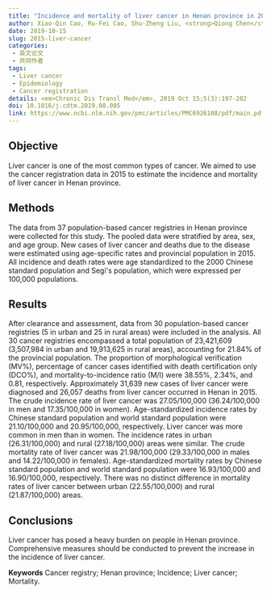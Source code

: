 ```yaml
---
title: "Incidence and mortality of liver cancer in Henan province in 2015"
author: Xiao-Qin Cao, Ru-Fei Cao, Shu-Zheng Liu, <strong>Qiong Chen</strong>, Pei-Liang Quan, Su-Xia Luo
date: 2019-10-15
slug: 2015-liver-cancer
categories: 
 - 英文论文
 - 共同作者
tags:
 - Liver cancer
 - Epidemiology
 - Cancer registration
details: <em>Chronic Dis Transl Med</em>, 2019 Oct 15;5(3):197-202
doi: 10.1016/j.cdtm.2019.08.005
link: https://www.ncbi.nlm.nih.gov/pmc/articles/PMC6926108/pdf/main.pdf
---
```


## Objective 
Liver cancer is one of the most common types of cancer. We aimed to use the cancer registration data in 2015 to estimate the incidence and mortality of liver cancer in Henan province.

## Methods
The data from 37 population-based cancer registries in Henan province were collected for this study. The pooled data were stratified by area, sex, and age group. New cases of liver cancer and deaths due to the disease were estimated using age-specific rates and provincial population in 2015. All incidence and death rates were age standardized to the 2000 Chinese standard population and Segi's population, which were expressed per 100,000 populations.

## Results
After clearance and assessment, data from 30 population-based cancer registries (5 in urban and 25 in rural areas) were included in the analysis. All 30 cancer registries encompassed a total population of 23,421,609 (3,507,984 in urban and 19,913,625 in rural areas), accounting for 21.84% of the provincial population. The proportion of morphological verification (MV%), percentage of cancer cases identified with death certification only (DCO%), and mortality-to-incidence ratio (M/I) were 38.55%, 2.34%, and 0.81, respectively. Approximately 31,639 new cases of liver cancer were diagnosed and 26,057 deaths from liver cancer occurred in Henan in 2015. The crude incidence rate of liver cancer was 27.05/100,000 (36.24/100,000 in men and 17.35/100,000 in women). Age-standardized incidence rates by Chinese standard population and world standard population were 21.10/100,000 and 20.95/100,000, respectively. Liver cancer was more common in men than in women. The incidence rates in urban (26.31/100,000) and rural (27.18/100,000) areas were similar. The crude mortality rate of liver cancer was 21.98/100,000 (29.33/100,000 in males and 14.22/100,000 in females). Age-standardized mortality rates by Chinese standard population and world standard population were 16.93/100,000 and 16.90/100,000, respectively. There was no distinct difference in mortality rates of liver cancer between urban (22.55/100,000) and rural (21.87/100,000) areas.

## Conclusions
Liver cancer has posed a heavy burden on people in Henan province. Comprehensive measures should be conducted to prevent the increase in the incidence of liver cancer.

**Keywords** Cancer registry; Henan province; Incidence; Liver cancer; Mortality.